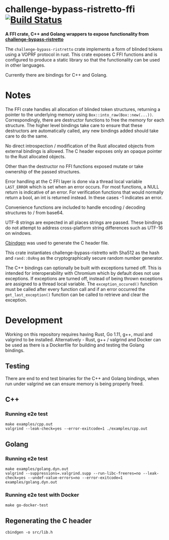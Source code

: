# challenge-bypass-ristretto-ffi [![Build Status](https://travis-ci.org/brave-intl/challenge-bypass-ristretto-ffi.svg?branch=master)](https://travis-ci.org/brave-intl/challenge-bypass-ristretto-ffi)

**A FFI crate, C++ and Golang wrappers to expose functionality from [challenge-bypass-ristretto](https://github.com/brave-intl/challenge-bypass-ristretto)**

The `challenge-bypass-ristretto` crate implements a form of blinded tokens using a VOPRF protocol in rust. This
crate exposes C FFI functions and is configured to produce a static library so that the functionality
can be used in other languages.

Currently there are bindings for C++ and Golang.

# Notes

The FFI crate handles all allocation of blinded token structures, returning
a pointer to the underlying memory using `Box::into_raw(Box::new(...))`.
Correspondingly, there are destructor functions to free the memory for each
structure. The higher level bindings take care to ensure that these destructors
are automatically called, any new bindings added should take care to do the
same.

No direct introspection / modification of the Rust allocated objects from external
bindings is allowed. The C header exposes only an opaque pointer to the Rust allocated
objects.

Other than the destructor no FFI functions exposed mutate or take ownership of the passed structures.

Error handling at the C FFI layer is done via a thread local variable
`LAST_ERROR` which is set when an error
occurs. For most functions, a NULL return is indicative of an error. For
verification functions that would normally return a bool, an int is returned
instead. In these cases -1 indicates an error.

Convenience functions are included to handle encoding / decoding structures to / from base64.

UTF-8 strings are expected in all places strings are passed. These bindings do
not attempt to address cross-platform string differences such as UTF-16 on
windows.

[Cbindgen](https://github.com/eqrion/cbindgen) was used to generate the C header
file.

This crate instantiates challenge-bypass-ristretto with Sha512 as the hash and
`rand::OsRng` as the cryptographically secure random number generator.

The C++ bindings can optionally be built with exceptions turned off. This is
intended for interoperability with Chromium which by default does not use
exceptions. If exceptions are turned off, instead of being thrown exceptions
are assigned to a thread local variable. The `exception_occured()` function
must be called after every function call and if an error occurred the
`get_last_exception()` function can be called to retrieve and clear the exception.

# Development

Working on this repository requires having Rust, Go 1.11, g++, musl and valgrind to be installed.
Alternatively - Rust, g++ / valgrind and Docker can be used as there is a
Dockerfile for building and testing the Golang bindings.

## Testing

There are end to end test binaries for the C++ and Golang bindings, when run under
valgrind we can ensure memory is being properly freed.

## C++

### Running e2e test

```
make examples/cpp.out
valgrind --leak-check=yes --error-exitcode=1 ./examples/cpp.out
```

## Golang

### Running e2e test

```
make examples/golang.dyn.out
valgrind --suppressions=.valgrind.supp --run-libc-freeres=no --leak-check=yes --undef-value-errors=no --error-exitcode=1 examples/golang.dyn.out
```

### Running e2e test with Docker

```
make go-docker-test
```

## Regenerating the C header

```
cbindgen -o src/lib.h
```
